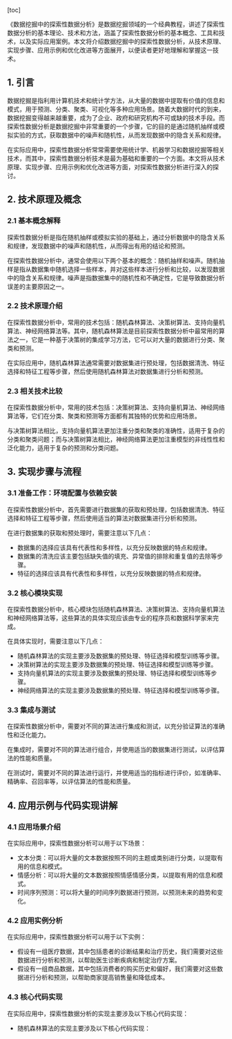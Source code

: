 
[toc]                    
                
                
《数据挖掘中的探索性数据分析》是数据挖掘领域的一个经典教程，讲述了探索性数据分析的基本理论、技术和方法，涵盖了探索性数据分析的基本概念、工具和技术，以及实际应用案例。本文将介绍数据挖掘中的探索性数据分析，从技术原理、实现步骤、应用示例和优化改进等方面展开，以便读者更好地理解和掌握这一技术。

## 1. 引言

数据挖掘是指利用计算机技术和统计学方法，从大量的数据中提取有价值的信息和模式，用于预测、分类、聚类、可视化等多种应用场景。随着大数据时代的到来，数据挖掘变得越来越重要，成为了企业、政府和研究机构不可或缺的技术手段。而探索性数据分析是数据挖掘中非常重要的一个步骤，它的目的是通过随机抽样或模拟实验的方式，获取数据中的噪声和随机性，从而发现数据中的隐含关系和规律。

在实际应用中，探索性数据分析常常需要使用统计学、机器学习和数据挖掘等相关技术，而其中，探索性数据分析技术是最为基础和重要的一个方面。本文将从技术原理、实现步骤、应用示例和优化改进等方面，对探索性数据分析进行深入的探讨。

## 2. 技术原理及概念

### 2.1 基本概念解释

探索性数据分析是指在随机抽样或模拟实验的基础上，通过分析数据中的隐含关系和规律，发现数据中的噪声和随机性，从而得出有用的结论和预测。

在探索性数据分析中，通常会使用以下两个基本的概念：随机抽样和噪声。随机抽样是指从数据集中随机选择一些样本，并对这些样本进行分析和比较，以发现数据中的隐含关系和规律。噪声是指数据集中的随机性和不确定性，它是导致数据分析误差的主要原因之一。

### 2.2 技术原理介绍

在探索性数据分析中，常用的技术包括：随机森林算法、决策树算法、支持向量机算法、神经网络算法等。其中，随机森林算法是目前探索性数据分析中最常用的算法之一，它是一种基于决策树的集成学习方法，它可以对大量的数据进行分类、聚类和预测。

在实际应用中，随机森林算法通常需要对数据集进行预处理，包括数据清洗、特征选择和特征工程等步骤，然后使用随机森林算法对数据集进行分析和预测。

### 2.3 相关技术比较

在探索性数据分析中，常用的技术包括：决策树算法、支持向量机算法、神经网络算法等，它们在分类、聚类和预测等方面都有其独特的优势和应用场景。

与决策树算法相比，支持向量机算法更加注重分类和聚类的准确性，适用于复杂的分类和聚类问题；而与决策树算法相比，神经网络算法更加注重模型的非线性性和泛化能力，适用于复杂的预测和分类问题。

## 3. 实现步骤与流程

### 3.1 准备工作：环境配置与依赖安装

在探索性数据分析中，首先需要进行数据集的获取和预处理，包括数据清洗、特征选择和特征工程等步骤，然后使用适当的算法对数据集进行分析和预测。

在进行数据集的获取和预处理时，需要注意以下几点：

- 数据集的选择应该具有代表性和多样性，以充分反映数据的特点和规律。
- 数据集的清洗应该主要包括缺失值的填充、异常值的排除和重复值的去除等步骤。
- 特征的选择应该具有代表性和多样性，以充分反映数据的特点和规律。

### 3.2 核心模块实现

在探索性数据分析中，核心模块包括随机森林算法、决策树算法、支持向量机算法和神经网络算法等，这些算法的具体实现应该由专业的程序员和数据科学家来完成。

在具体实现时，需要注意以下几点：

- 随机森林算法的实现主要涉及数据集的预处理、特征选择和模型训练等步骤。
- 决策树算法的实现主要涉及数据集的预处理、特征选择和模型训练等步骤。
- 支持向量机算法的实现主要涉及数据集的预处理、特征选择和模型训练等步骤。
- 神经网络算法的实现主要涉及数据集的预处理、特征选择和模型训练等步骤。

### 3.3 集成与测试

在探索性数据分析中，需要对不同的算法进行集成和测试，以充分验证算法的准确性和泛化能力。

在集成时，需要对不同的算法进行组合，并使用适当的数据集进行测试，以评估算法的性能和质量。

在测试时，需要对不同的算法进行运行，并使用适当的指标进行评价，如准确率、精确率、召回率等，以评估算法的性能和质量。

## 4. 应用示例与代码实现讲解

### 4.1 应用场景介绍

在实际应用中，探索性数据分析可以用于以下场景：

- 文本分类：可以将大量的文本数据按照不同的主题或类别进行分类，以提取有用的信息和模式。
- 情感分析：可以将大量的文本数据按照情感情感分类，以提取有用的信息和模式。
- 时间序列预测：可以将大量的时间序列数据进行预测，以预测未来的趋势和变化。

### 4.2 应用实例分析

在实际应用中，探索性数据分析可以用于以下实例：

- 假设有一组医疗数据，其中包括患者的诊断结果和治疗历史，我们需要对这些数据进行分析和预测，以帮助医生诊断疾病和制定治疗方案。
- 假设有一组商品数据，其中包括消费者的购买历史和偏好，我们需要对这些数据进行分析和预测，以帮助商家提高销售量和降低成本。

### 4.3 核心代码实现

在实际应用中，探索性数据分析的实现主要涉及以下核心代码实现：

- 随机森林算法的实现主要涉及以下核心代码实现：

